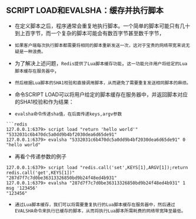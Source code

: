 ## SCRIPT LOAD和EVALSHA：缓存并执行脚本
* 在定义脚本之后，程序通常会重复地执行脚本。一个简单的脚本可能只有几十到上百字节，而一个复杂的脚本可能会有数百字节甚至数千字节，
* `如果客户端每次执行脚本都需要将相同的脚本重新发送一次，这对于宝贵的网络带宽来说无疑是一种浪费。`

* 为了解决上述问题，`Redis提供了Lua脚本缓存功能`，`这一功能允许用户将给定的Lua脚本缓存在服务器中`，
* `然后根据Lua脚本的SHA1校验和直接调用脚本，从而避免了需要重复发送相同脚本的麻烦。`

* 命令SCRIPT LOAD可以将用户给定的脚本缓存在服务器中，并返回脚本对应的SHA1校验和作为结果：
* `evalsha命令传递sha值，在后面传递keys,argv参数`

```redis
```redis
127.0.0.1:6379> script load "return 'hello world'"
"5332031c6b470dc5a0dd9b4bf2030dea6d65de91"
127.0.0.1:6379> evalsha "5332031c6b470dc5a0dd9b4bf2030dea6d65de91" 0
"hello world"
```

* 再看个传递参数的例子
```redis
127.0.0.1:6379> script load "redis.call('set',KEYS[1],ARGV[1]);return redis.call('get',KEYS[1])"
"287d7f7c7d0be36313326850bd9b24f48ed4b931"
127.0.0.1:6379> evalsha "287d7f7c7d0be36313326850bd9b24f48ed4b931" 1 msg '123456'
"123456"
```

* `通过Lua脚本缓存，我们可以将需要重复执行的Lua脚本缓存在服务器中，然后通过EVALSHA命令来执行已缓存的脚本，从而将执行Lua脚本所需耗费的网络带宽降至最低。`

